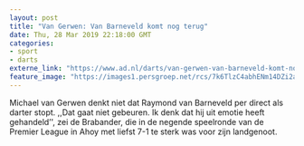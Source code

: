 ```yaml
---
layout: post
title: "Van Gerwen: Van Barneveld komt nog terug"
date: Thu, 28 Mar 2019 22:18:00 GMT
categories: 
- sport 
- darts 
externe_link: "https://www.ad.nl/darts/van-gerwen-van-barneveld-komt-nog-terug~a88a83e0/"
feature_image: "https://images1.persgroep.net/rcs/7k6TlzC4abhENm14DZi2aiq2dcE/diocontent/144372438/_fitwidth/400/?appId=21791a8992982cd8da851550a453bd7f&quality=0.7"
---
```


Michael van Gerwen denkt niet dat Raymond van Barneveld per direct als darter stopt. ,,Dat gaat niet gebeuren. Ik denk dat hij uit emotie heeft gehandeld’', zei de Brabander, die in de negende speelronde van de Premier League in Ahoy met liefst 7-1 te sterk was voor zijn landgenoot.

